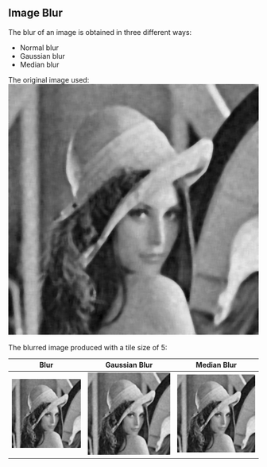 ## Image Blur

The blur of an image is obtained in three different ways:
- Normal blur
- Gaussian blur
- Median blur  
  
The original image used:  
![Original Image](./lena.jpeg)  

The blurred image produced with a tile size of 5:  

Blur | Gaussian Blur | Median Blur  
--- | --- | ---  
![Blur](./lena-blur.jpeg) | ![Gaussian Blur](./lena-gaussian-blur.jpeg) | ![Median Blur](./lena-median-blur.jpeg)  